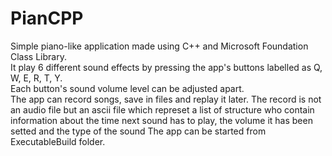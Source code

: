 # PianCPP
Simple piano-like application made using C++ and Microsoft Foundation Class Library. <br>
It play 6 different sound effects by pressing the app's buttons labelled as Q, W, E, R, T, Y.<br>
Each button's sound volume level can be adjusted apart.<br>
The app can record songs, save in files and replay it later. The record is not an audio file but an ascii file which represet a list of structure who contain information about the time next sound has to play, the volume it has been setted and the type of the sound 
The app can be started from ExecutableBuild folder. 
